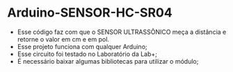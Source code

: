 # Arduino-SENSOR-HC-SR04
- Esse código faz com que o SENSOR ULTRASSÔNICO meça a distância e retorne o valor em cm e em pol.
- Esse projeto funciona com qualquer Arduino;
- Esse circuito foi testado no Laboratório da Lab+;
- É necessário baixar algumas bibliotecas para utilizar o módulo;
